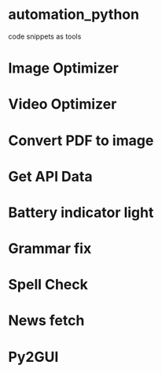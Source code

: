 # automation_python

code snippets as tools

# Image Optimizer

# Video Optimizer

# Convert PDF to image

# Get API Data

# Battery indicator light

# Grammar fix

# Spell Check

# News fetch

# Py2GUI